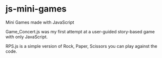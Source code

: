 # js-mini-games
Mini Games made with JavaScript

Game_Concert.js was my first attempt at a user-guided story-based game with only JavaScript.

RPS.js is a simple version of Rock, Paper, Scissors you can play against the code.
